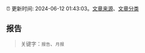 :alarm_clock: 更新时间: 2024-06-12 01:43:03。[文章来源](/README.md)、[文章分类](/TAGS.md)

## 报告


> 关键字：`报告`、`月报`



